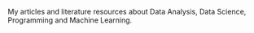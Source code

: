 My articles and literature resources about Data Analysis, Data Science, Programming and Machine Learning.
